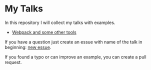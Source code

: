 # My Talks

In this repository I will collect my talks with examples.

* [Webpack and some other tools](https://github.com/yodairish/talks/tree/master/tools)

If you have a question just create an essue with name of the talk in beginning: [new essue](https://github.com/yodairish/talks/issues/new).

If you found a typo or can improve an example, you can create a pull request.
